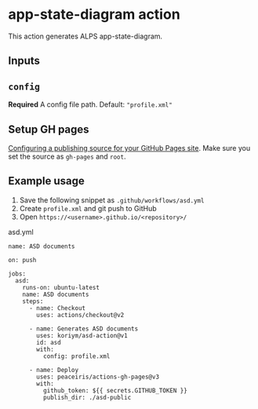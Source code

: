 # app-state-diagram action

This action generates ALPS app-state-diagram.

## Inputs

## `config`

**Required** A config file path. Default: `"profile.xml"`

## Setup GH pages

[Configuring a publishing source for your GitHub Pages site](https://docs.github.com/en/pages/getting-started-with-github-pages/configuring-a-publishing-source-for-your-github-pages-site). Make sure you set the source as `gh-pages` and `root`.

## Example usage

1. Save the following snippet as `.github/workflows/asd.yml`
2. Create `profile.xml` and git push to GitHub
3. Open `https://<username>.github.io/<repository>/`


asd.yml
```
name: ASD documents

on: push

jobs:
  asd:
    runs-on: ubuntu-latest
    name: ASD documents
    steps:
      - name: Checkout
        uses: actions/checkout@v2

      - name: Generates ASD documents
        uses: koriym/asd-action@v1
        id: asd
        with:
          config: profile.xml

      - name: Deploy
        uses: peaceiris/actions-gh-pages@v3
        with:
          github_token: ${{ secrets.GITHUB_TOKEN }}
          publish_dir: ./asd-public
```